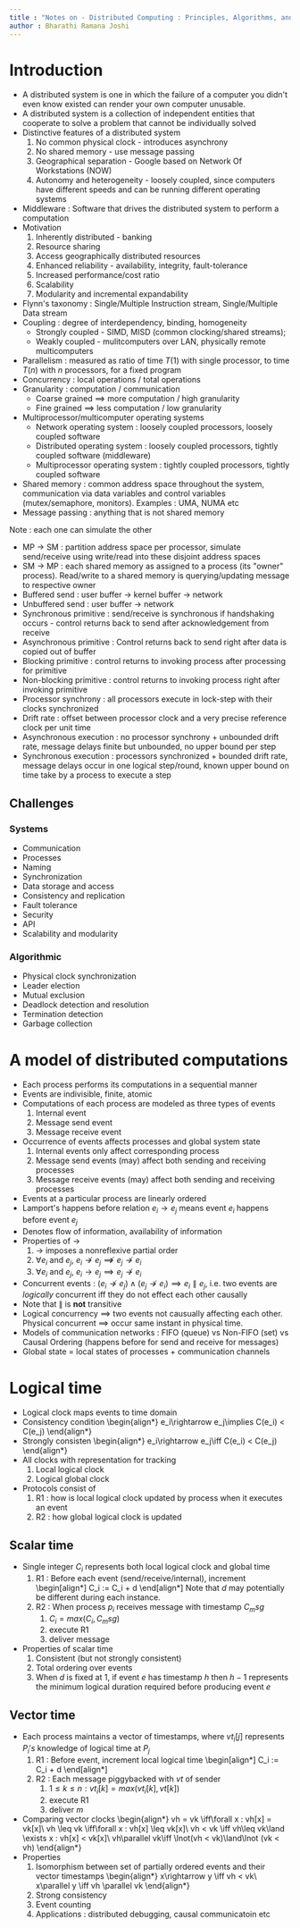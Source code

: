 ```yaml
---
title : "Notes on - Distributed Computing : Principles, Algorithms, and Systems"
author : Bharathi Ramana Joshi
---
```


# Introduction

- A distributed system is one in which the failure of a computer you didn't even
    know existed can render your own computer unusable.
- A distributed system is a collection of independent entities that cooperate to
    solve a problem that cannot be individually solved
- Distinctive features of a distributed system
    1. No common physical clock - introduces asynchrony
    2. No shared memory - use message passing
    3. Geographical separation - Google based on Network Of Workstations (NOW)
    4. Autonomy and heterogeneity - loosely coupled, since computers have
       different speeds and can be running different operating systems
- Middleware : Software that drives the distributed system to perform a
    computation
- Motivation
    1. Inherently distributed - banking
    2. Resource sharing
    3. Access geographically distributed resources
    4. Enhanced reliability - availability, integrity, fault-tolerance
    5. Increased performance/cost ratio
    6. Scalability
    7. Modularity and incremental expandability
- Flynn's taxonomy : Single/Multiple Instruction stream, Single/Multiple Data stream
- Coupling : degree of interdependency, binding, homogeneity
    * Strongly coupled - SIMD, MISD (common clocking/shared streams);
    * Weakly coupled - mulitcomputers over LAN, physically remote multicomputers
- Parallelism : measured as ratio of time $T(1)$ with single processor, to time
    $T(n)$ with $n$ processors, for a fixed program
- Concurrency : local operations / total operations
- Granularity : computation / communication
    * Coarse grained $\implies$ more computation / high granularity
    * Fine grained $\implies$ less computation / low granularity
- Multiprocessor/multicomputer operating systems
    * Network operating system : loosely coupled processors, loosely coupled
        software
    * Distributed operating system : loosely coupled processors, tightly coupled
        software (middleware)
    * Multiprocessor operating system : tightly coupled processors, tightly
        coupled software
- Shared memory : common address space throughout the system, communication via
    data variables and control variables (mutex/semaphore, monitors). Examples :
    UMA, NUMA etc
- Message passing : anything that is not shared memory

Note : each one can simulate the other

- MP $\rightarrow$ SM : partition address space per processor, simulate
    send/receive using write/read into these disjoint address spaces
- SM $\rightarrow$ MP : each shared memory as assigned to a process (its "owner"
  process). Read/write to a shared memory is querying/updating message to
  respective owner
- Buffered send : user buffer $\rightarrow$ kernel buffer $\rightarrow$ network
- Unbuffered send : user buffer $\rightarrow$ network
- Synchronous primitive : send/receive is synchronous if handshaking occurs -
    control returns back to send after acknowledgement from receive
- Asynchronous primitive : Control returns back to send right after data is
  copied out of buffer
- Blocking primitive : control returns to invoking process after processing for
    primitive
- Non-blocking primitive : control returns to invoking process right after
    invoking primitive
- Processor synchrony : all processors execute in lock-step with their clocks
    synchronized
- Drift rate : offset between processor clock and a very precise reference clock
    per unit time
- Asynchronous execution : no processor synchrony + unbounded drift rate,
    message delays finite but unbounded, no upper bound per step
- Synchronous execution : processors synchronized + bounded drift rate, message
    delays occur in one logical step/round, known upper bound on time take by a
    process to execute a step

## Challenges

### Systems

- Communication
- Processes
- Naming
- Synchronization
- Data storage and access
- Consistency and replication
- Fault tolerance
- Security
- API
- Scalability and modularity

### Algorithmic

- Physical clock synchronization
- Leader election
- Mutual exclusion
- Deadlock detection and resolution
- Termination detection
- Garbage collection

# A model of distributed computations

- Each process performs its computations in a sequential manner
- Events are indivisible, finite, atomic
- Computations of each process are modeled as three types of events
    1. Internal event
    2. Message send event
    3. Message receive event
- Occurrence of events affects processes and global system state
    1. Internal events only affect corresponding process
    2. Message send events (may) affect both sending and receiving processes
    3. Message receive events (may) affect both sending and receiving processes
- Events at a particular process are linearly ordered
- Lamport's happens before relation $e_i\rightarrow e_j$ means event $e_i$
    happens before event $e_j$
- Denotes flow of information, availability of information
- Properties of $\rightarrow$
    1. $\rightarrow$ imposes a nonreflexive partial order
    2. $\forall e_i$ and $e_j$, $e_i\not\rightarrow e_j\not\implies
       e_j\not\rightarrow e_i$
    3. $\forall e_i$ and $e_j$, $e_i\rightarrow e_j\implies
       e_j\not\rightarrow e_i$
- Concurrent events : $(e_i\not\rightarrow e_j)\land (e_j\not\rightarrow
    e_i)\implies e_i\parallel e_j$, i.e. two events are *logically*
    concurrent iff they do not effect each other causally
- Note that $\parallel$ is **not** transitive
- Logical concurrency $\implies$ two events not causually affecting each other.
    Physical concurrent $\implies$ occur same instant in physical time.
- Models of communication networks : FIFO (queue) vs Non-FIFO (set) vs Causal
    Ordering (happens before for send and receive for messages)
- Global state = local states of processes + communication channels

# Logical time

- Logical clock maps events to time domain
- Consistency condition
    \begin{align*}
    e_i\rightarrow e_j\implies C(e_i) < C(e_j)
    \end{align*}
- Strongly consisten
    \begin{align*}
    e_i\rightarrow e_j\iff C(e_i) < C(e_j)
    \end{align*}
- All clocks with representation for tracking
    1. Local logical clock
    2. Logical global clock
- Protocols consist of
    1. R1 : how is local logical clock updated by process when it executes an
       event
    2. R2 : how global logical clock is updated

## Scalar time

- Single integer $C_i$ represents both local logical clock and global time
    1. R1 : Before each event (send/receive/internal), increment
    \begin[align*]
    C_i := C_i + d
    \end[align*]
    Note that $d$ may potentially be different during each instance.
    2. R2 : When process $p_i$ receives message with timestamp $C_msg$
        1. $C_i = max(C_i, C_msg)$
        2. execute R1
        3. deliver message
- Properties of scalar time
    1. Consistent (but not strongly consistent)
    2. Total ordering over events
    3. When $d$ is fixed at 1, if event $e$ has timestamp $h$ then $h - 1$
       represents the minimum logical duration required before producing event
       $e$

## Vector time

- Each process maintains a vector of timestamps, where $vt_i[j]$ represents
    $P_i's$ knowledge of logical time at $P_j$
    1. R1 : Before event, increment local logical time
    \begin[align*]
    C_i := C_i + d
    \end[align*]
    2. R2 : Each message piggybacked with $vt$ of sender
        1. $1\leq k\leq n : vt_i[k] = max(vt_i[k], vt[k])$
        2. execute R1
        3. deliver $m$
- Comparing vector clocks
    \begin{align*}
    vh = vk \iff\forall x : vh[x] = vk[x]\\
    vh \leq vk \iff\forall x : vh[x] \leq vk[x]\\
    vh < vk \iff vh\leq vk\land \exists x : vh[x] < vk[x]\\
    vh\parallel vk\iff \lnot(vh < vk)\land\lnot (vk < vh)
    \end{align*}
- Properties
    1. Isomorphism between set of partially ordered events and their vector
       timestamps
       \begin{align*}
       x\rightarrow y \iff vh < vk\\
       x\parallel y \iff vh \parallel vk
       \end{align*}
    2. Strong consistency
    3. Event counting
    4. Applications : distributed debugging, causal communicatoin etc

